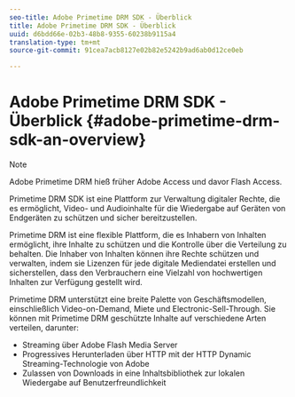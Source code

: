 ```yaml
---
seo-title: Adobe Primetime DRM SDK - Überblick
title: Adobe Primetime DRM SDK - Überblick
uuid: d6bdd66e-02b3-48b8-9355-60238b9115a4
translation-type: tm+mt
source-git-commit: 91cea7acb8127e02b82e5242b9ad6ab0d12ce0eb

---
```



# Adobe Primetime DRM SDK - Überblick {#adobe-primetime-drm-sdk-an-overview}

>[!NOTE]
>
>Adobe Primetime DRM hieß früher Adobe Access und davor Flash Access.

Primetime DRM SDK ist eine Plattform zur Verwaltung digitaler Rechte, die es ermöglicht, Video- und Audioinhalte für die Wiedergabe auf Geräten von Endgeräten zu schützen und sicher bereitzustellen.

Primetime DRM ist eine flexible Plattform, die es Inhabern von Inhalten ermöglicht, ihre Inhalte zu schützen und die Kontrolle über die Verteilung zu behalten. Die Inhaber von Inhalten können ihre Rechte schützen und verwalten, indem sie Lizenzen für jede digitale Mediendatei erstellen und sicherstellen, dass den Verbrauchern eine Vielzahl von hochwertigen Inhalten zur Verfügung gestellt wird.

Primetime DRM unterstützt eine breite Palette von Geschäftsmodellen, einschließlich Video-on-Demand, Miete und Electronic-Sell-Through. Sie können mit Primetime DRM geschützte Inhalte auf verschiedene Arten verteilen, darunter:

* Streaming über Adobe Flash Media Server
* Progressives Herunterladen über HTTP mit der HTTP Dynamic Streaming-Technologie von Adobe
* Zulassen von Downloads in eine Inhaltsbibliothek zur lokalen Wiedergabe auf Benutzerfreundlichkeit

